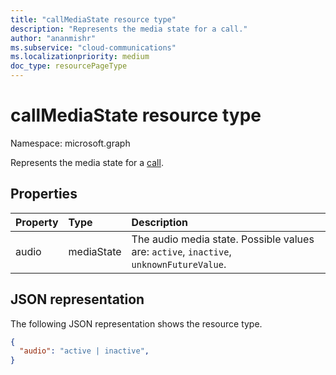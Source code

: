 ```yaml
---
title: "callMediaState resource type"
description: "Represents the media state for a call."
author: "ananmishr"
ms.subservice: "cloud-communications"
ms.localizationpriority: medium
doc_type: resourcePageType
---
```


# callMediaState resource type

Namespace: microsoft.graph


Represents the media state for a [call](call.md).

## Properties

| Property            | Type    | Description                                                                    |
|:--------------------|:--------|:-------------------------------------------------------------------------------|
| audio           | mediaState  | The audio media state. Possible values are: `active`, `inactive`, `unknownFutureValue`. |

## JSON representation

The following JSON representation shows the resource type.

<!-- {
  "blockType": "resource",
  "optionalProperties": [

  ],
  "@odata.type": "microsoft.graph.callMediaState"
}-->
```json
{
  "audio": "active | inactive",
}
```

<!-- uuid: 8fcb5dbc-d5aa-4681-8e31-b001d5168d79
2015-10-25 14:57:30 UTC -->
<!-- {
  "type": "#page.annotation",
  "description": "callMediaState resource",
  "keywords": "",
  "section": "documentation",
  "tocPath": ""
}-->

